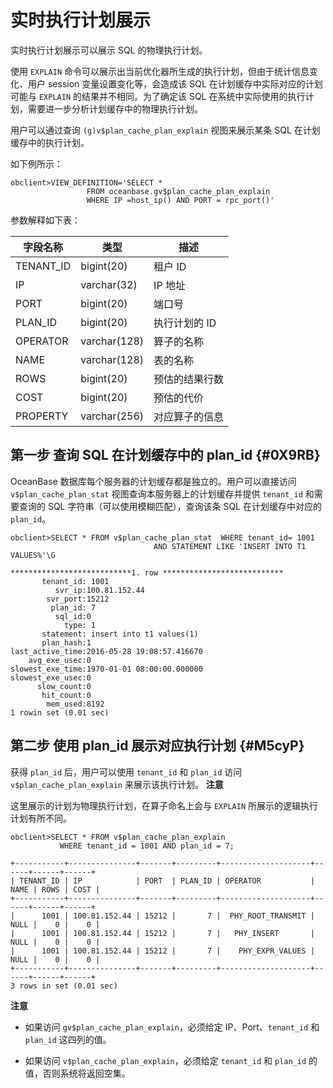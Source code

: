 实时执行计划展示 
=============================

实时执行计划展示可以展示 SQL 的物理执行计划。

使用 `EXPLAIN` 命令可以展示出当前优化器所生成的执行计划，但由于统计信息变化、用户 session 变量设置变化等，会造成该 SQL 在计划缓存中实际对应的计划可能与 `EXPLAIN` 的结果并不相同。为了确定该 SQL 在系统中实际使用的执行计划，需要进一步分析计划缓存中的物理执行计划。

用户可以通过查询 `(g)v$plan_cache_plan_explain` 视图来展示某条 SQL 在计划缓存中的执行计划。

如下例所示：

    obclient>VIEW_DEFINITION='SELECT * 
                     FROM oceanbase.gv$plan_cache_plan_explain
                     WHERE IP =host_ip() AND PORT = rpc_port()'



参数解释如下表：


| **字段名称**  |    **类型**    |  **描述**  |
|-----------|--------------|----------|
| TENANT_ID | bigint(20)   | 租户 ID    |
| IP        | varchar(32)  | IP 地址    |
| PORT      | bigint(20)   | 端口号      |
| PLAN_ID   | bigint(20)   | 执行计划的 ID |
| OPERATOR  | varchar(128) | 算子的名称    |
| NAME      | varchar(128) | 表的名称     |
| ROWS      | bigint(20)   | 预估的结果行数  |
| COST      | bigint(20)   | 预估的代价    |
| PROPERTY  | varchar(256) | 对应算子的信息  |





第一步 查询 SQL 在计划缓存中的 plan_id {#0X9RB}
-----------------------------------

OceanBase 数据库每个服务器的计划缓存都是独立的。用户可以直接访问 `v$plan_cache_plan_stat` 视图查询本服务器上的计划缓存并提供 `tenant_id` 和需要查询的 SQL 字符串（可以使用模糊匹配），查询该条 SQL 在计划缓存中对应的 `plan_id`。

    obclient>SELECT * FROM v$plan_cache_plan_stat  WHERE tenant_id= 1001 
                                    AND STATEMENT LIKE 'INSERT INTO T1 VALUES%'\G
    
    ***************************1. row ***************************
           tenant_id: 1001
              svr_ip:100.81.152.44
            svr_port:15212
             plan_id: 7
              sql_id:0
                type: 1
           statement: insert into t1 values(1)
           plan_hash:1
    last_active_time:2016-05-28 19:08:57.416670
        avg_exe_usec:0
    slowest_exe_time:1970-01-01 08:00:00.000000
    slowest_exe_usec:0
          slow_count:0
           hit_count:0
            mem_used:8192
    1 rowin set (0.01 sec)





第二步 使用 plan_id 展示对应执行计划 {#M5cyP}
--------------------------------

获得 `plan_id` 后，用户可以使用 `tenant_id` 和 `plan_id` 访问 `v$plan_cache_plan_explain` 来展示该执行计划。
**注意**



这里展示的计划为物理执行计划，在算子命名上会与 `EXPLAIN` 所展示的逻辑执行计划有所不同。

    obclient>SELECT * FROM v$plan_cache_plan_explain
               WHERE tenant_id = 1001 AND plan_id = 7;
                                
    +-----------+---------------+-------+---------+--------------------+------+------+------+
    | TENANT_ID | IP            | PORT  | PLAN_ID | OPERATOR           | NAME | ROWS | COST |
    +-----------+---------------+-------+---------+--------------------+------+------+------+
    |      1001 | 100.81.152.44 | 15212 |       7 |  PHY_ROOT_TRANSMIT | NULL |    0 |    0 |
    |      1001 | 100.81.152.44 | 15212 |       7 |   PHY_INSERT       | NULL |    0 |    0 |
    |      1001 | 100.81.152.44 | 15212 |       7 |    PHY_EXPR_VALUES | NULL |    0 |    0 |
    +-----------+---------------+-------+---------+--------------------+------+------+------+
    3 rows in set (0.01 sec)


**注意**



* 如果访问 `gv$plan_cache_plan_explain`，必须给定 IP、Port、`tenant_id` 和 `plan_id` 这四列的值。

  

* 如果访问 `v$plan_cache_plan_explain`，必须给定 `tenant_id` 和 `plan_id` 的值，否则系统将返回空集。

  



